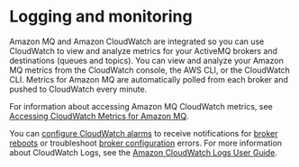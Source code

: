 # Logging and monitoring<a name="logging-and-monitoring"></a>

 Amazon MQ and Amazon CloudWatch are integrated so you can use CloudWatch to view and analyze metrics for your ActiveMQ brokers and destinations \(queues and topics\)\. You can view and analyze your Amazon MQ metrics from the CloudWatch console, the AWS CLI, or the CloudWatch CLI\. Metrics for Amazon MQ are automatically polled from each broker and pushed to CloudWatch every minute\.

 For information about accessing Amazon MQ CloudWatch metrics, see [Accessing CloudWatch Metrics for Amazon MQ](https://docs.aws.amazon.com/amazon-mq/latest/developer-guide/amazon-mq-accessing-metrics)\. 

 You can [configure CloudWatch alarms](https://docs.aws.amazon.com/AmazonCloudWatch/latest/DeveloperGuide/AlarmThatSendsEmail) to receive notifications for [broker reboots](https://docs.aws.amazon.com/amazon-mq/latest/api-reference/rest-api-broker-reboot) or troubleshoot [broker configuration](https://docs.aws.amazon.com/amazon-mq/latest/developer-guide/amazon-mq-broker-configuration-parameters) errors\. For more information about CloudWatch Logs, see the [Amazon CloudWatch Logs User Guide](https://docs.aws.amazon.com/https://docs.aws.amazon.com/AmazonCloudWatch/latest/logs/)\. 